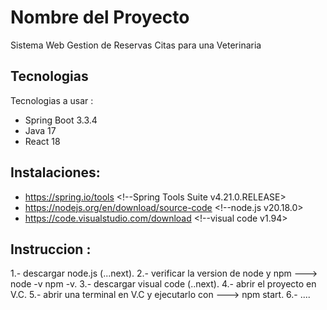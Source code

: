 # Nombre del Proyecto 
Sistema Web Gestion de Reservas Citas para una Veterinaria

## Tecnologias
Tecnologias a usar :
- Spring Boot 3.3.4
- Java 17
- React 18

## Instalaciones:
- https://spring.io/tools    <!--Spring Tools Suite v4.21.0.RELEASE>
- https://nodejs.org/en/download/source-code  <!--node.js v20.18.0>
- https://code.visualstudio.com/download      <!--visual code v1.94>

## Instruccion :
1.- descargar node.js (...next).
2.- verificar la version de node y npm ---> node -v  npm -v.
3.- descargar visual code (..next).
4.- abrir el proyecto en V.C.
5.- abrir una terminal en V.C y ejecutarlo con ---> npm start.
6.- ....

